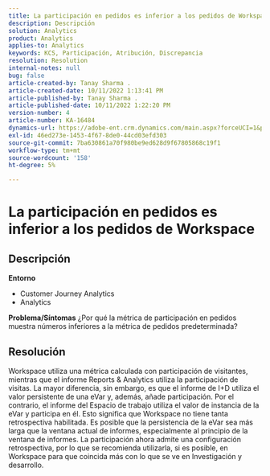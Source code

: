 ```yaml
---
title: La participación en pedidos es inferior a los pedidos de Workspace
description: Descripción
solution: Analytics
product: Analytics
applies-to: Analytics
keywords: KCS, Participación, Atribución, Discrepancia
resolution: Resolution
internal-notes: null
bug: false
article-created-by: Tanay Sharma .
article-created-date: 10/11/2022 1:13:41 PM
article-published-by: Tanay Sharma .
article-published-date: 10/11/2022 1:22:20 PM
version-number: 4
article-number: KA-16484
dynamics-url: https://adobe-ent.crm.dynamics.com/main.aspx?forceUCI=1&pagetype=entityrecord&etn=knowledgearticle&id=0e9ddf82-6649-ed11-bba2-0022480868ff
exl-id: 46ed273e-1453-4f67-8de0-44cd03efd303
source-git-commit: 7ba630861a70f980be9ed628d9f67805868c19f1
workflow-type: tm+mt
source-wordcount: '158'
ht-degree: 5%

---
```


# La participación en pedidos es inferior a los pedidos de Workspace

## Descripción

<b>Entorno</b>
- Customer Journey Analytics
- Analytics



<b>Problema/Síntomas</b>
¿Por qué la métrica de participación en pedidos muestra números inferiores a la métrica de pedidos predeterminada?


## Resolución


Workspace utiliza una métrica calculada con participación de visitantes, mientras que el informe Reports &amp; Analytics utiliza la participación de visitas. La mayor diferencia, sin embargo, es que el informe de I+D utiliza el valor persistente de una eVar y, además, añade participación. Por el contrario, el informe del Espacio de trabajo utiliza el valor de instancia de la eVar y participa en él. Esto significa que Workspace no tiene tanta retrospectiva habilitada. Es posible que la persistencia de la eVar sea más larga que la ventana actual de informes, especialmente al principio de la ventana de informes. La participación ahora admite una configuración retrospectiva, por lo que se recomienda utilizarla, si es posible, en Workspace para que coincida más con lo que se ve en Investigación y desarrollo.
